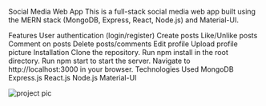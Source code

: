 Social Media Web App
This is a full-stack social media web app built using the MERN stack (MongoDB, Express, React, Node.js) and Material-UI.

Features
User authentication (login/register)
Create posts
Like/Unlike posts
Comment on posts
Delete posts/comments
Edit profile
Upload profile picture
Installation
Clone the repository.
Run npm install in the root directory.
Run npm start to start the server.
Navigate to http://localhost:3000 in your browser.
Technologies Used
MongoDB
Express.js
React.js
Node.js
Material-UI


![project pic](https://github.com/tejas-sahu20/React_MongoDB_SocialMedia/assets/105774310/e118a7e4-689c-4890-bf76-6725bc4f791f)
